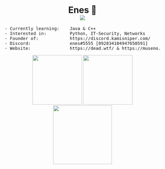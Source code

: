 <h1 align="center">
Enes 👹<br />
<img src="https://komarev.com/ghpvc/?username=accomodate" />
</h1>

<pre>
- Currently learning:    Java & C++
- Interested in:         Python, IT-Security, Networks
- Founder of:            https://discord.kamisniper.com/
- Discord:               enes#5555 [892834104947650591]
- Website:               https://dead.wtf/ & https://museno.xyz/
</pre>

<p align="center">
<img height= "160" src="https://github-readme-stats.vercel.app/api?username=accomodate&show_icons=true&include_all_commits=true&theme=dark" />
<img height= "160" src="https://github-readme-stats.vercel.app/api/top-langs/?username=accomodate&layout=compact&theme=dark" />
<img height= "190" src="https://github-readme-streak-stats.herokuapp.com/?user=accomodate&theme=dark" />
</p>
